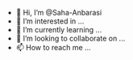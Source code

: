- 👋 Hi, I’m @Saha-Anbarasi
- 👀 I’m interested in ...
- 🌱 I’m currently learning ...
- 💞️ I’m looking to collaborate on ...
- 📫 How to reach me ...

<!---
Saha-Anbarasi/Saha-Anbarasi is a ✨ special ✨ repository because its `README.md` (this file) appears on your GitHub profile.
You can click the Preview link to take a look at your changes.
--->
